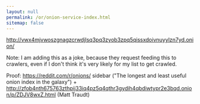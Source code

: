 ```yaml
---
layout: null
permalink: /or/onion-service-index.html
sitemap: false
---
```


http://vwx4mjvwoszgnagzcrwdjlsq3pq3zyob3zpq5qissxdoivnuyylzn7yd.onion/

Note: I am adding this as a joke, because they request feeding this to
crawlers, even if I don't think it's very likely for my list to get
crawled.

Proof: https://reddit.com/r/onions/ sidebar ("The longest and least useful
onion index in the galaxy") + http://zfob4nth675763zthpij33iq4pz5q4qthr3gydih4qbdiwtypr2e3bqd.onion/p/ZDJV8wxZ.html
(Matt Traudt)

